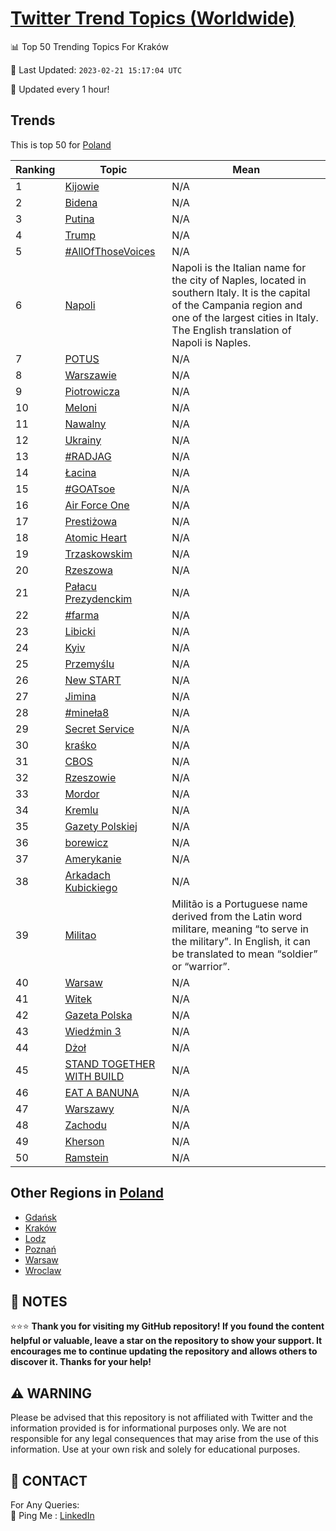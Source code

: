 [Twitter Trend Topics (Worldwide)](https://github.com/ErcinDedeoglu/Twitter-Trend-Topics)
==========


📊 Top 50 Trending Topics For Kraków

📆 Last Updated: `2023-02-21 15:17:04 UTC`

🔧 Updated every 1 hour!


## Trends

This is top 50 for [Poland](</Poland>)

| Ranking | Topic | Mean |
| ------- | ------------ | ------------ |
| 1 | [Kijowie](http://twitter.com/search?q=Kijowie) | N/A |
| 2 | [Bidena](http://twitter.com/search?q=Bidena) | N/A |
| 3 | [Putina](http://twitter.com/search?q=Putina) | N/A |
| 4 | [Trump](http://twitter.com/search?q=Trump) | N/A |
| 5 | [#AllOfThoseVoices](http://twitter.com/search?q=%23AllOfThoseVoices) | N/A |
| 6 | [Napoli](http://twitter.com/search?q=Napoli) | Napoli is the Italian name for the city of Naples, located in southern Italy. It is the capital of the Campania region and one of the largest cities in Italy. The English translation of Napoli is Naples. |
| 7 | [POTUS](http://twitter.com/search?q=POTUS) | N/A |
| 8 | [Warszawie](http://twitter.com/search?q=Warszawie) | N/A |
| 9 | [Piotrowicza](http://twitter.com/search?q=Piotrowicza) | N/A |
| 10 | [Meloni](http://twitter.com/search?q=Meloni) | N/A |
| 11 | [Nawalny](http://twitter.com/search?q=Nawalny) | N/A |
| 12 | [Ukrainy](http://twitter.com/search?q=Ukrainy) | N/A |
| 13 | [#RADJAG](http://twitter.com/search?q=%23RADJAG) | N/A |
| 14 | [Łacina](http://twitter.com/search?q=%c5%81acina) | N/A |
| 15 | [#GOATsoe](http://twitter.com/search?q=%23GOATsoe) | N/A |
| 16 | [Air Force One](http://twitter.com/search?q=Air+Force+One) | N/A |
| 17 | [Prestiżowa](http://twitter.com/search?q=Presti%c5%bcowa) | N/A |
| 18 | [Atomic Heart](http://twitter.com/search?q=Atomic+Heart) | N/A |
| 19 | [Trzaskowskim](http://twitter.com/search?q=Trzaskowskim) | N/A |
| 20 | [Rzeszowa](http://twitter.com/search?q=Rzeszowa) | N/A |
| 21 | [Pałacu Prezydenckim](http://twitter.com/search?q=Pa%c5%82acu+Prezydenckim) | N/A |
| 22 | [#farma](http://twitter.com/search?q=%23farma) | N/A |
| 23 | [Libicki](http://twitter.com/search?q=Libicki) | N/A |
| 24 | [Kyiv](http://twitter.com/search?q=Kyiv) | N/A |
| 25 | [Przemyślu](http://twitter.com/search?q=Przemy%c5%9blu) | N/A |
| 26 | [New START](http://twitter.com/search?q=New+START) | N/A |
| 27 | [Jimina](http://twitter.com/search?q=Jimina) | N/A |
| 28 | [#mineła8](http://twitter.com/search?q=%23mine%c5%82a8) | N/A |
| 29 | [Secret Service](http://twitter.com/search?q=Secret+Service) | N/A |
| 30 | [kraśko](http://twitter.com/search?q=kra%c5%9bko) | N/A |
| 31 | [CBOS](http://twitter.com/search?q=CBOS) | N/A |
| 32 | [Rzeszowie](http://twitter.com/search?q=Rzeszowie) | N/A |
| 33 | [Mordor](http://twitter.com/search?q=Mordor) | N/A |
| 34 | [Kremlu](http://twitter.com/search?q=Kremlu) | N/A |
| 35 | [Gazety Polskiej](http://twitter.com/search?q=Gazety+Polskiej) | N/A |
| 36 | [borewicz](http://twitter.com/search?q=borewicz) | N/A |
| 37 | [Amerykanie](http://twitter.com/search?q=Amerykanie) | N/A |
| 38 | [Arkadach Kubickiego](http://twitter.com/search?q=Arkadach+Kubickiego) | N/A |
| 39 | [Militao](http://twitter.com/search?q=Militao) | Militão is a Portuguese name derived from the Latin word militare, meaning “to serve in the military”. In English, it can be translated to mean “soldier” or “warrior”. |
| 40 | [Warsaw](http://twitter.com/search?q=Warsaw) | N/A |
| 41 | [Witek](http://twitter.com/search?q=Witek) | N/A |
| 42 | [Gazeta Polska](http://twitter.com/search?q=Gazeta+Polska) | N/A |
| 43 | [Wiedźmin 3](http://twitter.com/search?q=Wied%c5%bamin+3) | N/A |
| 44 | [Dżoł](http://twitter.com/search?q=D%c5%bco%c5%82) | N/A |
| 45 | [STAND TOGETHER WITH BUILD](http://twitter.com/search?q=STAND+TOGETHER+WITH+BUILD) | N/A |
| 46 | [EAT A BANUNA](http://twitter.com/search?q=EAT+A+BANUNA) | N/A |
| 47 | [Warszawy](http://twitter.com/search?q=Warszawy) | N/A |
| 48 | [Zachodu](http://twitter.com/search?q=Zachodu) | N/A |
| 49 | [Kherson](http://twitter.com/search?q=Kherson) | N/A |
| 50 | [Ramstein](http://twitter.com/search?q=Ramstein) | N/A |



## Other Regions in [Poland](</Poland>)

* [Gdańsk](</Poland/Gdańsk.md>)
* [Kraków](</Poland/Kraków.md>)
* [Lodz](</Poland/Lodz.md>)
* [Poznań](</Poland/Poznań.md>)
* [Warsaw](</Poland/Warsaw.md>)
* [Wroclaw](</Poland/Wroclaw.md>)



## 📝 NOTES

⭐⭐⭐ **Thank you for visiting my GitHub repository! If you found the content helpful or valuable, leave a star on the repository to show your support. It encourages me to continue updating the repository and allows others to discover it. Thanks for your help!**


## ⚠️ WARNING

Please be advised that this repository is not affiliated with Twitter and the information provided is for informational purposes only. We are not responsible for any legal consequences that may arise from the use of this information. Use at your own risk and solely for educational purposes.


## 📨 CONTACT

 For Any Queries:  
            🏓 Ping Me : [LinkedIn](https://www.linkedin.com/in/ercindedeoglu/)
